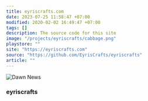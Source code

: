 ```yaml
---
title: eyriscrafts.com
date: 2023-07-25 11:58:47 +07:00
modified: 2020-02-02 16:49:47 +07:00
tags: []
description: The source code for this site
image: "/projects/eyriscrafts/cabbage.png"
playstore: ""
site: "https://eyriscrafts.com"
source: "https://github.com/EyrisCrafts/eyriscrafts"
article: ""
---
```



<!-- <img src="/apa-itu-shell/shell_evolution.png" alt="Dawn News"> -->
<img src="/projects/advanced-news-app/logo.png" alt="Dawn News">


<h3>eyriscrafts</h3>
